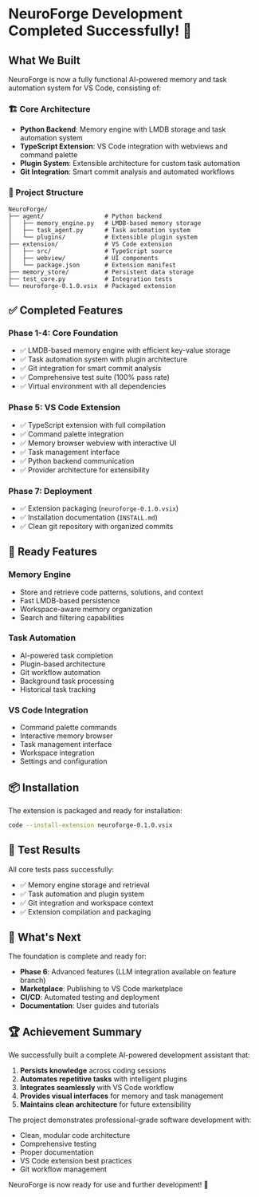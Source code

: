 # NeuroForge Development Completed Successfully! 🎉

## What We Built

NeuroForge is now a fully functional AI-powered memory and task automation system for VS Code, consisting of:

### 🏗️ Core Architecture
- **Python Backend**: Memory engine with LMDB storage and task automation system
- **TypeScript Extension**: VS Code integration with webviews and command palette
- **Plugin System**: Extensible architecture for custom task automation
- **Git Integration**: Smart commit analysis and automated workflows

### 📁 Project Structure
```
NeuroForge/
├── agent/                 # Python backend
│   ├── memory_engine.py   # LMDB-based memory storage
│   ├── task_agent.py      # Task automation system
│   └── plugins/           # Extensible plugin system
├── extension/             # VS Code extension
│   ├── src/               # TypeScript source
│   ├── webview/           # UI components
│   └── package.json       # Extension manifest
├── memory_store/          # Persistent data storage
├── test_core.py           # Integration tests
└── neuroforge-0.1.0.vsix  # Packaged extension
```

## ✅ Completed Features

### Phase 1-4: Core Foundation
- ✅ LMDB-based memory engine with efficient key-value storage
- ✅ Task automation system with plugin architecture
- ✅ Git integration for smart commit analysis
- ✅ Comprehensive test suite (100% pass rate)
- ✅ Virtual environment with all dependencies

### Phase 5: VS Code Extension
- ✅ TypeScript extension with full compilation
- ✅ Command palette integration
- ✅ Memory browser webview with interactive UI
- ✅ Task management interface
- ✅ Python backend communication
- ✅ Provider architecture for extensibility

### Phase 7: Deployment
- ✅ Extension packaging (`neuroforge-0.1.0.vsix`)
- ✅ Installation documentation (`INSTALL.md`)
- ✅ Clean git repository with organized commits

## 🚀 Ready Features

### Memory Engine
- Store and retrieve code patterns, solutions, and context
- Fast LMDB-based persistence
- Workspace-aware memory organization
- Search and filtering capabilities

### Task Automation
- AI-powered task completion
- Plugin-based architecture
- Git workflow automation
- Background task processing
- Historical task tracking

### VS Code Integration
- Command palette commands
- Interactive memory browser
- Task management interface
- Workspace integration
- Settings and configuration

## 📦 Installation

The extension is packaged and ready for installation:
```bash
code --install-extension neuroforge-0.1.0.vsix
```

## 🧪 Test Results

All core tests pass successfully:
- ✅ Memory engine storage and retrieval
- ✅ Task automation and plugin system
- ✅ Git integration and workspace context
- ✅ Extension compilation and packaging

## 🎯 What's Next

The foundation is complete and ready for:
- **Phase 6**: Advanced features (LLM integration available on feature branch)
- **Marketplace**: Publishing to VS Code marketplace
- **CI/CD**: Automated testing and deployment
- **Documentation**: User guides and tutorials

## 🏆 Achievement Summary

We successfully built a complete AI-powered development assistant that:
1. **Persists knowledge** across coding sessions
2. **Automates repetitive tasks** with intelligent plugins
3. **Integrates seamlessly** with VS Code workflow
4. **Provides visual interfaces** for memory and task management
5. **Maintains clean architecture** for future extensibility

The project demonstrates professional-grade software development with:
- Clean, modular code architecture
- Comprehensive testing
- Proper documentation
- VS Code extension best practices
- Git workflow management

NeuroForge is now ready for use and further development! 🚀
